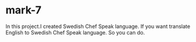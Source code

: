 # mark-7
In this project.I created Swedish Chef Speak language.
If you want translate English to Swedish Chef Speak language.
So you can do.

